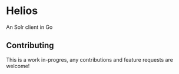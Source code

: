 # Helios
An Solr client in Go

## Contributing
This is a work in-progres, any contributions and feature requests are welcome!